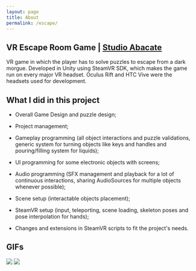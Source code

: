 ```yaml
---
layout: page
title: About
permalink: /escape/
---
```


## VR Escape Room Game | [Studio Abacate](http://studioabacate.com.br/)
VR game in which the player has to solve puzzles to escape from a dark morgue. Developed in Unity using SteamVR SDK, which makes the game run on every major VR headset. Oculus Rift and HTC Vive were the headsets used for development.

## What I did in this project
- Overall Game Design and puzzle design;

- Project management;

- Gameplay programming (all object interactions and puzzle validations, generic system for turning objects like keys and handles and pouring/filling system for liquids);

- UI programming for some electronic objects with screens;

- Audio programming (SFX management and playback for a lot of continuous interactions, sharing AudioSources for multiple objects whenever possible);

- Scene setup (interactable objects placement);

- SteamVR setup (input, teleporting, scene loading, skeleton poses and pose interpolation for hands);

- Changes and extensions in SteamVR scripts to fit the project's needs.

## GIFs

![](https://github.com/daltonmachado/daltonmachado.github.io/raw/main/images/escape/escape.gif)
![](https://github.com/daltonmachado/daltonmachado.github.io/raw/main/images/escape/escape_key.gif)